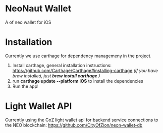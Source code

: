 # NeoNaut Wallet
A of neo wallet for iOS

# Installation
Currently we use carthage for dependency managemeny in the project. 
1. Install carthage, general installation instructions: https://github.com/Carthage/Carthage#installing-carthage _(if you have brew installed, just **brew install carthage** )_
2. run **carthage update --platform iOS** to install the dependencies
3. Run the app!

# Light Wallet API
Currently using the CoZ light wallet api for backend service connections to the NEO blockchain:
https://github.com/CityOfZion/neon-wallet-db
